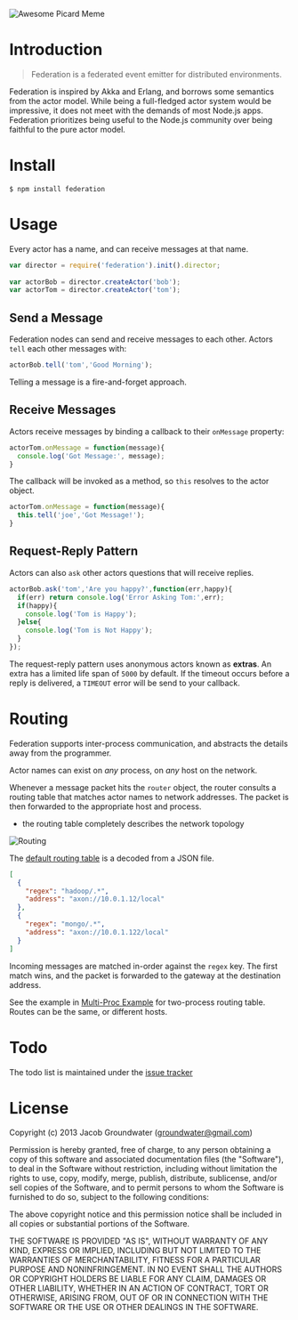 ![Awesome Picard Meme](http://i.imgur.com/T5kIkxX.jpg)

# Introduction

> Federation is a federated event emitter for distributed environments.

Federation is inspired by Akka and Erlang,
and borrows some semantics from the actor model.
While being a full-fledged actor system would be impressive,
it does not meet with the demands of most Node.js apps.
Federation prioritizes being useful to the Node.js community
over being faithful to the pure actor model.

# Install

    $ npm install federation

# Usage

Every actor has a name, and can receive messages at that name.

```javascript
var director = require('federation').init().director;
    
var actorBob = director.createActor('bob');
var actorTom = director.createActor('tom');
```

## Send a Message

Federation nodes can send and receive messages to each other.
Actors `tell` each other messages with:

```javascript
actorBob.tell('tom','Good Morning');
```

Telling a message is a fire-and-forget approach.

## Receive Messages

Actors receive messages by binding a callback to their `onMessage` property:

```javascript
actorTom.onMessage = function(message){
  console.log('Got Message:', message);
}
```

The callback will be invoked as a method, so `this` resolves to the actor object.

```javascript
actorTom.onMessage = function(message){
  this.tell('joe','Got Message!');
}
```
## Request-Reply Pattern

Actors can also `ask` other actors questions that will receive replies.

```javascript
actorBob.ask('tom','Are you happy?',function(err,happy){
  if(err) return console.log('Error Asking Tom:',err);
  if(happy){
    console.log('Tom is Happy');
  }else{
    console.log('Tom is Not Happy');
  }
});
```

The request-reply pattern uses anonymous actors known as **extras**.
An extra has a limited life span of `5000` by default.
If the timeout occurs before a reply is delivered,
a `TIMEOUT` error will be send to your callback.

# Routing

Federation supports inter-process communication,
and abstracts the details away from the programmer.

Actor names can exist on _any_ process, on _any_ host on the network.

Whenever a message packet hits the `router` object,
the router consults a routing table that matches actor names to network addresses.
The packet is then forwarded to the appropriate host and process.

- the routing table completely describes the network topology

![Routing](https://raw.github.com/jacobgroundwater/federation/assets/export/federation.png)

The [default routing table](https://github.com/jacobgroundwater/federation/blob/master/routes.json) is a decoded from a JSON file.

```json
[
  {
    "regex": "hadoop/.*",
    "address": "axon://10.0.1.12/local"
  },
  {
    "regex": "mongo/.*",
    "address": "axon://10.0.1.122/local"
  }
]
```

Incoming messages are matched in-order against the `regex` key.
The first match wins, and the packet is forwarded to the gateway at the destination address.

See the example in [Multi-Proc Example](https://github.com/jacobgroundwater/federation/tree/master/examples/multi-proc) for two-process routing table.
Routes can be the same, or different hosts.

# Todo

The todo list is maintained under the [issue tracker](https://github.com/jacobgroundwater/federation/issues?labels=enhancement&page=1&state=open)

# License

Copyright (c) 2013 Jacob Groundwater (groundwater@gmail.com)

Permission is hereby granted, free of charge, to any person obtaining a copy of this software and associated documentation files (the "Software"), to deal in the Software without restriction, including without limitation the rights to use, copy, modify, merge, publish, distribute, sublicense, and/or sell copies of the Software, and to permit persons to whom the Software is furnished to do so, subject to the following conditions:

The above copyright notice and this permission notice shall be included in all copies or substantial portions of the Software.

THE SOFTWARE IS PROVIDED "AS IS", WITHOUT WARRANTY OF ANY KIND, EXPRESS OR IMPLIED, INCLUDING BUT NOT LIMITED TO THE WARRANTIES OF MERCHANTABILITY, FITNESS FOR A PARTICULAR PURPOSE AND NONINFRINGEMENT. IN NO EVENT SHALL THE AUTHORS OR COPYRIGHT HOLDERS BE LIABLE FOR ANY CLAIM, DAMAGES OR OTHER LIABILITY, WHETHER IN AN ACTION OF CONTRACT, TORT OR OTHERWISE, ARISING FROM, OUT OF OR IN CONNECTION WITH THE SOFTWARE OR THE USE OR OTHER DEALINGS IN THE SOFTWARE.
